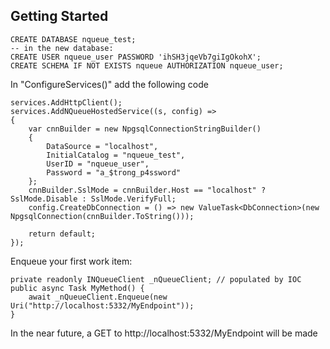 ## Getting Started
    CREATE DATABASE nqueue_test;
    -- in the new database:
    CREATE USER nqueue_user PASSWORD 'ihSH3jqeVb7giIgOkohX';
    CREATE SCHEMA IF NOT EXISTS nqueue AUTHORIZATION nqueue_user;



In "ConfigureServices()" add the following code

    services.AddHttpClient();
    services.AddNQueueHostedService((s, config) =>
    {
        var cnnBuilder = new NpgsqlConnectionStringBuilder()
        {
            DataSource = "localhost",
            InitialCatalog = "nqueue_test",
            UserID = "nqueue_user",
            Password = "a_$trong_p4ssword"
        };
        cnnBuilder.SslMode = cnnBuilder.Host == "localhost" ? SslMode.Disable : SslMode.VerifyFull;
        config.CreateDbConnection = () => new ValueTask<DbConnection>(new NpgsqlConnection(cnnBuilder.ToString()));

        return default;
    });

Enqueue your first work item:

    private readonly INQueueClient _nQueueClient; // populated by IOC
    public async Task MyMethod() {
        await _nQueueClient.Enqueue(new Uri("http://localhost:5332/MyEndpoint"));
    }

In the near future, a GET to http://localhost:5332/MyEndpoint will be made
